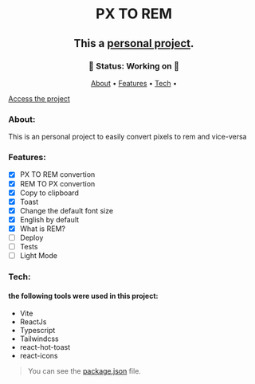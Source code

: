 <h1 align="center" href>PX TO REM</h1>
<h2 align="center"> This a <a href="https://code-art.dev/">personal project</a>.</h2>

<h3 align="center">
  🚧 Status: Working on 🚧
</h3>

<p align="center">
 <a href="#about">About</a> •
 <a href="#features">Features</a> • 
 <a href="#tech">Tech</a> • 
</p>

[Access the project](https://front-on-food-nu.vercel.app/)

### About:
This is an personal project to easily convert pixels to rem and vice-versa

### Features:

- [x] PX TO REM convertion
- [x] REM TO PX convertion
- [x] Copy to clipboard
- [x] Toast
- [x] Change the default font size
- [x] English by default
- [x] What is REM?
- [ ] Deploy
- [ ] Tests
- [ ] Light Mode

### Tech:
#### the following tools were used in this project:

- Vite
- ReactJs
- Typescript
- Tailwindcss
- react-hot-toast
- react-icons


> You can see the [package.json](https://github.com/gustavosgdev/px-to-rem/blob/main/package.json) file.